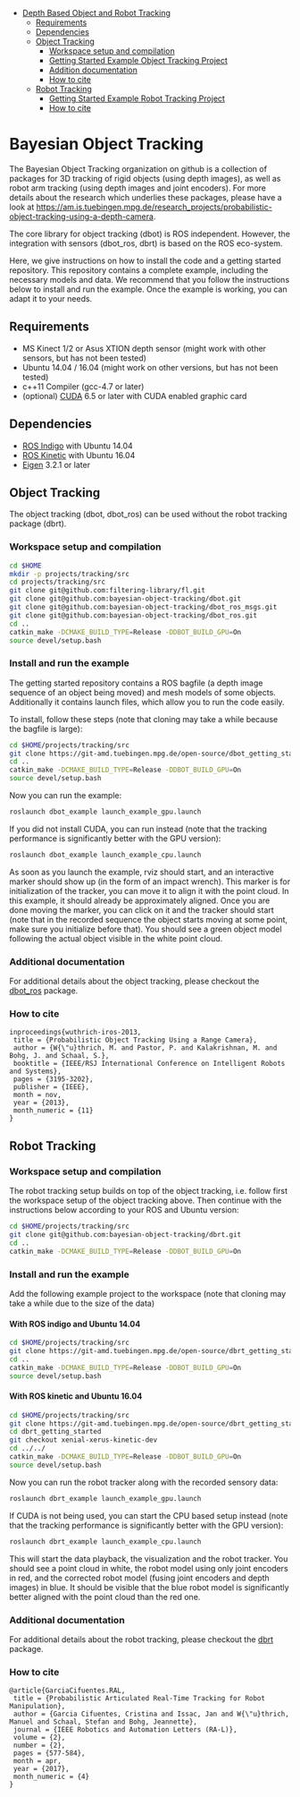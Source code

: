 

* [Depth Based Object and Robot Tracking](#depth-based-object-and-robot-tracking)
  * [Requirements](#requirements)
  * [Dependencies](#dependencies)
  * [Object Tracking](#object-tracking)
    * [Workspace setup and compilation](#workspace-setup-and-compilation)
    * [Getting Started Example Object Tracking Project](#example-object-tracking-project)
    * [Addition documentation](#additional-documentation)
    * [How to cite](#how-to-cite)
  * [Robot Tracking](#robot-tracking)
    * [Getting Started Example Robot Tracking Project](#example-robot-tracking-project-using-mpi-apollo-robot)
    * [How to cite](#how-to-cite)
    



# Bayesian Object Tracking

The Bayesian Object Tracking organization on github is a collection of packages for
3D tracking of rigid objects (using depth images), as well as robot arm tracking (using depth images and joint encoders).
For more details about the research which underlies these packages, please have a look at https://am.is.tuebingen.mpg.de/research_projects/probabilistic-object-tracking-using-a-depth-camera.

The core library for object tracking (dbot) is ROS independent. However, 
the integration with sensors (dbot_ros, dbrt) is based on the ROS eco-system.

Here, we give instructions on how to install the code and a getting started 
repository. This repository contains a complete example, including the 
necessary models and data. We recommend that you follow the instructions below
to install and run the example. Once the example is working, you can adapt it 
to your needs.


## Requirements
 * MS Kinect 1/2 or Asus XTION depth sensor (might work with other sensors, but has not been tested)
 * Ubuntu 14.04 / 16.04 (might work on other versions, but has not been tested)
 * c++11 Compiler (gcc-4.7 or later)
 * (optional) [CUDA](https://developer.nvidia.com/cuda-downloads) 6.5 or later with CUDA enabled
   graphic card 

## Dependencies
 * [ROS Indigo](http://wiki.ros.org/indigo) with Ubuntu 14.04
 * [ROS Kinetic](http://wiki.ros.org/kinetic) with Ubuntu 16.04
 * [Eigen](http://eigen.tuxfamily.org/) 3.2.1 or later
 
## Object Tracking
The object tracking (dbot, dbot_ros) can be used without the robot tracking package (dbrt). 

### Workspace setup and compilation

```bash
cd $HOME
mkdir -p projects/tracking/src  
cd projects/tracking/src
git clone git@github.com:filtering-library/fl.git
git clone git@github.com:bayesian-object-tracking/dbot.git
git clone git@github.com:bayesian-object-tracking/dbot_ros_msgs.git
git clone git@github.com:bayesian-object-tracking/dbot_ros.git
cd ..
catkin_make -DCMAKE_BUILD_TYPE=Release -DDBOT_BUILD_GPU=On
source devel/setup.bash
```

### Install and run the example
The getting started repository contains a ROS bagfile (a depth image sequence of an object being moved)
and mesh models of some objects. Additionally it contains launch files, which allow you
to run the code easily.

To install, follow these steps (note that cloning may take a while because the bagfile is large):
```bash
cd $HOME/projects/tracking/src
git clone https://git-amd.tuebingen.mpg.de/open-source/dbot_getting_started.git
cd ..
catkin_make -DCMAKE_BUILD_TYPE=Release -DDBOT_BUILD_GPU=On
source devel/setup.bash
```

Now you can run the example:
```bash
roslaunch dbot_example launch_example_gpu.launch
```

If you did not install CUDA, you can run instead (note that the tracking performance is significantly better with the GPU version):
```bash
roslaunch dbot_example launch_example_cpu.launch
```



As soon as you launch the example, rviz should start, and an interactive marker should show up (in the form of an impact wrench). This marker is for initialization of the tracker, you can move it to align it 
with the point cloud. In this example, it should already be approximately aligned. Once you 
are done moving the marker, you can click on it and the tracker should start (note that in the recorded sequence the object starts moving at some point, make sure you initialize before that). You should see a green object 
model following the actual object visible in the white point cloud.

### Additional documentation

For additional details about the object tracking, please checkout the 
[dbot_ros](https://github.com/bayesian-object-tracking/dbot_ros/blob/master/README.md) package.

### How to cite
```
inproceedings{wuthrich-iros-2013,
 title = {Probabilistic Object Tracking Using a Range Camera},
 author = {W{\"u}thrich, M. and Pastor, P. and Kalakrishnan, M. and Bohg, J. and Schaal, S.},
 booktitle = {IEEE/RSJ International Conference on Intelligent Robots and Systems},
 pages = {3195-3202},
 publisher = {IEEE},
 month = nov,
 year = {2013},
 month_numeric = {11}
}
```

## Robot Tracking

### Workspace setup and compilation
The robot tracking setup builds on top of the object tracking, i.e. follow 
first the workspace setup of the object tracking above. Then continue
with the instructions below according to your ROS and Ubuntu version:

```bash
cd $HOME/projects/tracking/src
git clone git@github.com:bayesian-object-tracking/dbrt.git
cd ..
catkin_make -DCMAKE_BUILD_TYPE=Release -DDBOT_BUILD_GPU=On
```

### Install and run the example

Add the following example project to the workspace (note that cloning may take a while due to the size of the data)

#### With ROS indigo and Ubuntu 14.04

```bash
cd $HOME/projects/tracking/src
git clone https://git-amd.tuebingen.mpg.de/open-source/dbrt_getting_started.git
cd ..
catkin_make -DCMAKE_BUILD_TYPE=Release -DDBOT_BUILD_GPU=On
source devel/setup.bash
```

#### With ROS kinetic and Ubuntu 16.04
```bash
cd $HOME/projects/tracking/src
git clone https://git-amd.tuebingen.mpg.de/open-source/dbrt_getting_started.git
cd dbrt_getting_started
git checkout xenial-xerus-kinetic-dev
cd ../../
catkin_make -DCMAKE_BUILD_TYPE=Release -DDBOT_BUILD_GPU=On
source devel/setup.bash
```

Now you can run the robot tracker along with the 
recorded sensory data:

```bash
roslaunch dbrt_example launch_example_gpu.launch
```

If CUDA is not being used, you can start the CPU based setup instead (note that the tracking performance is significantly better with the GPU version):
```bash
roslaunch dbrt_example launch_example_cpu.launch
```

This will start the data playback, the visualization and the robot tracker.
You should see a point cloud in white, the robot model using only joint
encoders in red, and the corrected robot model (fusing joint encoders and depth images) in blue. It should be visible
that the blue robot model is significantly better aligned with the point cloud than 
the red one.



### Additional documentation

For additional details about the robot tracking, please checkout the 
[dbrt](https://github.com/bayesian-object-tracking/dbrt/blob/master/README.md) package.

### How to cite
```
@article{GarciaCifuentes.RAL,
 title = {Probabilistic Articulated Real-Time Tracking for Robot Manipulation},
 author = {Garcia Cifuentes, Cristina and Issac, Jan and W{\"u}thrich, Manuel and Schaal, Stefan and Bohg, Jeannette},
 journal = {IEEE Robotics and Automation Letters (RA-L)},
 volume = {2},
 number = {2},
 pages = {577-584},
 month = apr,
 year = {2017},
 month_numeric = {4}
}
```
